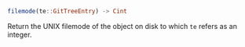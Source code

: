 ```julia
filemode(te::GitTreeEntry) -> Cint
```

Return the UNIX filemode of the object on disk to which `te` refers as an integer.
